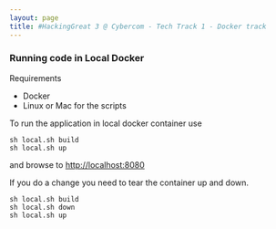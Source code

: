 ```yaml
---
layout: page
title: #HackingGreat 3 @ Cybercom - Tech Track 1 - Docker track
---
```


### Running code in Local Docker

Requirements

- Docker
- Linux or Mac for the scripts

To run the application in local docker container use

    sh local.sh build
    sh local.sh up

and browse to <http://localhost:8080>

If you do a change you need to tear the container up and down.

    sh local.sh build
    sh local.sh down
    sh local.sh up

